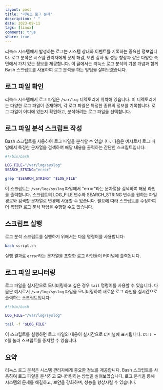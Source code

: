 ```yaml
---
layout: post
title: "리눅스 로그 분석"
description: " "
date: 2023-09-11
tags: [linux]
comments: true
share: true
---
```


리눅스 시스템에서 발생하는 로그는 시스템 상태와 이벤트를 기록하는 중요한 정보입니다. 로그 분석은 시스템 관리자에게 문제 해결, 보안 감사 및 성능 향상과 같은 다양한 측면에서 가치 있는 정보를 제공합니다. 이 글에서는 리눅스 로그 분석의 기본 개념과 함께 Bash 스크립트를 사용하여 로그 분석을 하는 방법을 살펴보겠습니다.

## 로그 파일 확인

리눅스 시스템에서 로그 파일은 `/var/log` 디렉토리에 위치해 있습니다. 이 디렉토리에는 다양한 로그 파일이 존재하며, 각 로그 파일은 특정한 종류의 정보를 기록합니다. 로그 파일이 어디에 있는지 확인하고, 분석하려는 로그 파일을 선택합니다.

## 로그 파일 분석 스크립트 작성

Bash 스크립트를 사용하여 로그 파일을 분석할 수 있습니다. 다음은 예시로서 로그 파일에서 특정한 문자열을 검색하여 해당 내용을 출력하는 간단한 스크립트입니다:

```bash
#!/bin/bash

LOG_FILE="/var/log/syslog"
SEARCH_STRING="error"

grep "$SEARCH_STRING" "$LOG_FILE"
```

이 스크립트는 `/var/log/syslog` 파일에서 "error"라는 문자열을 검색하여 해당 라인을 출력합니다. 스크립트의 LOG_FILE 변수와 SEARCH_STRING 변수를 원하는 파일 경로와 검색할 문자열로 변경해 사용할 수 있습니다. 필요에 따라 스크립트를 수정하여 더 복잡한 로그 분석 작업을 수행할 수도 있습니다.

## 스크립트 실행

로그 분석 스크립트를 실행하기 위해서는 다음 명령어를 사용합니다:

```bash
bash script.sh
```

실행 결과로 `error`라는 문자열을 포함한 로그 라인들이 터미널에 출력됩니다.

## 로그 파일 모니터링

로그 파일을 실시간으로 모니터링하고 싶은 경우 `tail` 명령어를 사용할 수 있습니다. 다음은 예시로서 `/var/log/syslog` 파일을 모니터링하여 새로운 로그 라인을 실시간으로 출력하는 스크립트입니다:

```bash
#!/bin/bash

LOG_FILE="/var/log/syslog"

tail -f "$LOG_FILE"
```

이 스크립트를 실행하면 로그 파일의 내용이 실시간으로 터미널에 표시됩니다. `Ctrl + C`를 눌러 스크립트를 중지할 수 있습니다.

## 요약

리눅스 로그 분석은 시스템 관리자에게 중요한 정보를 제공합니다. Bash 스크립트를 사용하여 로그 파일을 분석하고 모니터링하는 방법을 살펴보았습니다. 로그 분석을 통해 시스템의 문제를 해결하고, 보안을 강화하며, 성능을 향상시킬 수 있습니다.